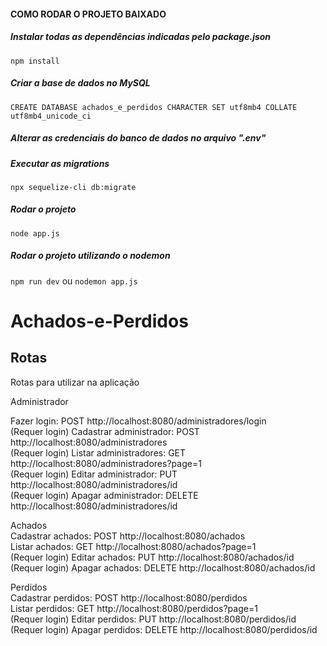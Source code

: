 #### COMO RODAR O PROJETO BAIXADO

##### Instalar todas as dependências indicadas pelo package.json

`npm install`

##### Criar a base de dados no MySQL

`CREATE DATABASE achados_e_perdidos CHARACTER SET utf8mb4 COLLATE utf8mb4_unicode_ci`

##### Alterar as credenciais do banco de dados no arquivo ".env"

##### Executar as migrations

`npx sequelize-cli db:migrate`

##### Rodar o projeto

`node app.js`

##### Rodar o projeto utilizando o nodemon

`npm run dev`
ou
`nodemon app.js`

# Achados-e-Perdidos

## Rotas

Rotas para utilizar na aplicação  

Administrador  

Fazer login: POST http://localhost:8080/administradores/login  
(Requer login) Cadastrar administrador: POST http://localhost:8080/administradores  
(Requer login) Listar administradores: GET http://localhost:8080/administradores?page=1  
(Requer login) Editar administrador: PUT http://localhost:8080/administradores/id  
(Requer login) Apagar administrador: DELETE http://localhost:8080/administradores/id  

Achados  
Cadastrar achados: POST http://localhost:8080/achados  
Listar achados: GET http://localhost:8080/achados?page=1  
(Requer login) Editar achados: PUT http://localhost:8080/achados/id  
(Requer login) Apagar achados: DELETE http://localhost:8080/achados/id  

Perdidos  
Cadastrar perdidos: POST http://localhost:8080/perdidos  
Listar perdidos: GET http://localhost:8080/perdidos?page=1  
(Requer login) Editar perdidos: PUT http://localhost:8080/perdidos/id  
(Requer login) Apagar perdidos: DELETE http://localhost:8080/perdidos/id  